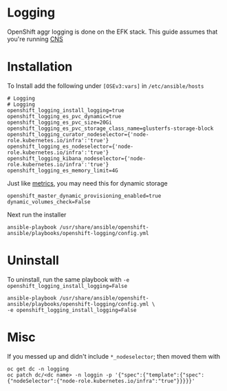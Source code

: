 # Logging

OpenShift aggr logging is done on the EFK stack. This guide assumes that you're running [CNS](../cns)

# Installation

To Install add the following under `[OSEv3:vars]` in `/etc/ansible/hosts`

```
# Logging
# Logging
openshift_logging_install_logging=true
openshift_logging_es_pvc_dynamic=true
openshift_logging_es_pvc_size=20Gi
openshift_logging_es_pvc_storage_class_name=glusterfs-storage-block
openshift_logging_curator_nodeselector={'node-role.kubernetes.io/infra':'true'}
openshift_logging_es_nodeselector={'node-role.kubernetes.io/infra':'true'}
openshift_logging_kibana_nodeselector={'node-role.kubernetes.io/infra':'true'}
openshift_logging_es_memory_limit=4G
```

Just like [metrics](../metrics), you may need this for dynamic storage

```
openshift_master_dynamic_provisioning_enabled=true
dynamic_volumes_check=False
```

Next run the installer

```
ansible-playbook /usr/share/ansible/openshift-ansible/playbooks/openshift-logging/config.yml
```

# Uninstall

To uninstall, run the same playbook with `-e openshift_logging_install_logging=False`

```
ansible-playbook /usr/share/ansible/openshift-ansible/playbooks/openshift-logging/config.yml \
-e openshift_logging_install_logging=False
```

# Misc

If you messed up and didn't include `*_nodeselector`; then moved them with

```
oc get dc -n logging
oc patch dc/<dc name> -n loggin -p '{"spec":{"template":{"spec":{"nodeSelector":{"node-role.kubernetes.io/infra":"true"}}}}}'
```
